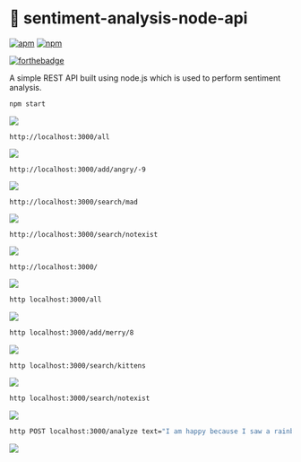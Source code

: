 # 🌈 sentiment-analysis-node-api

[![apm](https://img.shields.io/apm/l/vim-mode.svg)](https://github.com/Kan1shka9/sentiment-analysis-node-api/blob/master/LICENSE)     [![npm](https://img.shields.io/npm/v/npm.svg)](https://www.npmjs.com/)

[![forthebadge](https://forthebadge.com/images/badges/made-with-javascript.svg)](https://nodejs.org/en/)

A simple REST API built using node.js which is used to perform sentiment analysis.

```sh
npm start
```

<img src="images/1.png"/>

```
http://localhost:3000/all
```

<img src="images/7.png"/>

```
http://localhost:3000/add/angry/-9
```

<img src="images/8.png"/>

```
http://localhost:3000/search/mad
```

<img src="images/9.png"/>

```
http://localhost:3000/search/notexist
```

<img src="images/10.png"/>

```
http://localhost:3000/
```

<img src="images/11.png"/>

```sh
http localhost:3000/all
```

<img src="images/2.png"/>

```sh
http localhost:3000/add/merry/8
```

<img src="images/3.png"/>

```sh
http localhost:3000/search/kittens
```

<img src="images/4.png"/>

```sh
http localhost:3000/search/notexist
```

<img src="images/5.png"/>

```sh
http POST localhost:3000/analyze text="I am happy because I saw a rainbow and some kittens"
```

<img src="images/6.png"/>
